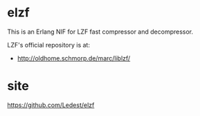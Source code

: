 # elzf

This is an Erlang NIF for LZF fast compressor and decompressor.

LZF's official repository is at:

* http://oldhome.schmorp.de/marc/liblzf/

# site

https://github.com/Ledest/elzf
